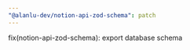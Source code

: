 ```yaml
---
"@alanlu-dev/notion-api-zod-schema": patch
---
```


fix(notion-api-zod-schema): export database schema
